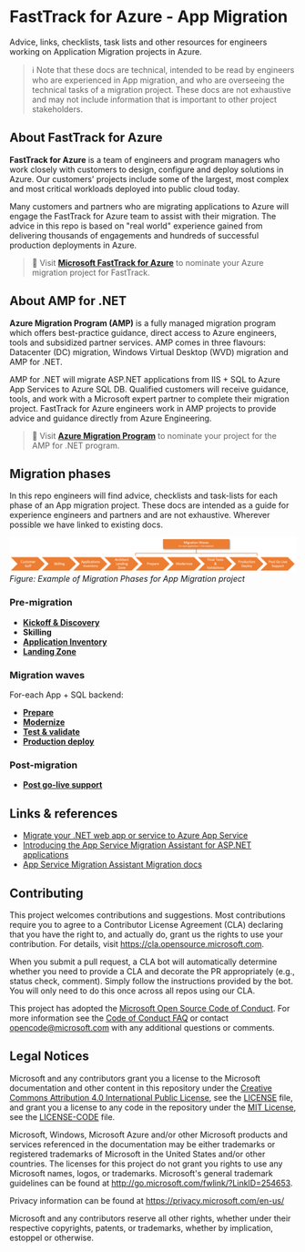 # FastTrack for Azure - App Migration

Advice, links, checklists, task lists and other resources for engineers working on Application Migration projects in Azure.

> ℹ Note that these docs are technical, intended to be read by engineers who are experienced in App migration, and who are overseeing the technical tasks of a migration project. These docs are not exhaustive and may not include information that is important to other project stakeholders.

## About FastTrack for Azure

**FastTrack for Azure** is a team of engineers and program managers who work closely with customers to design, configure and deploy solutions in Azure. Our customers' projects include some of the largest, most complex and most critical workloads deployed into public cloud today. 

Many customers and partners who are migrating applications to Azure will engage the FastTrack for Azure team to assist with their migration. The advice in this repo is based on "real world" experience gained from delivering thousands of engagements and hundreds of successful production deployments in Azure.

> 📖 Visit **[Microsoft FastTrack for Azure]** to nominate your Azure migration project for FastTrack.

## About AMP for .NET

**Azure Migration Program (AMP)** is a fully managed migration program which offers best-practice guidance, direct access to Azure engineers, tools and subsidized partner services. AMP comes in three flavours: Datacenter (DC) migration, Windows Virtual Desktop (WVD) migration and AMP for .NET.

AMP for .NET will migrate ASP.NET applications from IIS + SQL to Azure App Services to Azure SQL DB. Qualified customers will receive guidance, tools, and work with a Microsoft expert partner to complete their migration project. FastTrack for Azure engineers work in AMP projects to provide advice and guidance directly from Azure Engineering.

> 📖 Visit **[Azure Migration Program]** to nominate your project for the AMP for .NET program.

## Migration phases

In this repo engineers will find advice, checklists and task-lists for each phase of an App migration project. These docs are intended as a guide for experience engineers and partners and are not exhaustive. Wherever possible we have linked to existing docs.

![Flowchart showing example of Migration Phases for an App Migration project](./docs/images/migration-phases.png)<br/>_Figure: Example of Migration Phases for App Migration project_

### Pre-migration

* **[Kickoff & Discovery]**
* **Skilling**
* **[Application Inventory]**
* **[Landing Zone]**

### Migration waves

For-each App + SQL backend:

* **[Prepare]**
* **[Modernize]**
* **[Test & validate]**
* **[Production deploy]**

### Post-migration

* **[Post go-live support]**

## Links & references

* [Migrate your .NET web app or service to Azure App Service]
* [Introducing the App Service Migration Assistant for ASP.NET applications]
* [App Service Migration Assistant Migration docs]

## Contributing

This project welcomes contributions and suggestions.  Most contributions require you to agree to a
Contributor License Agreement (CLA) declaring that you have the right to, and actually do, grant us
the rights to use your contribution. For details, visit https://cla.opensource.microsoft.com.

When you submit a pull request, a CLA bot will automatically determine whether you need to provide
a CLA and decorate the PR appropriately (e.g., status check, comment). Simply follow the instructions
provided by the bot. You will only need to do this once across all repos using our CLA.

This project has adopted the [Microsoft Open Source Code of Conduct](https://opensource.microsoft.com/codeofconduct/).
For more information see the [Code of Conduct FAQ](https://opensource.microsoft.com/codeofconduct/faq/) or
contact [opencode@microsoft.com](mailto:opencode@microsoft.com) with any additional questions or comments.

## Legal Notices

Microsoft and any contributors grant you a license to the Microsoft documentation and other content
in this repository under the [Creative Commons Attribution 4.0 International Public License](https://creativecommons.org/licenses/by/4.0/legalcode),
see the [LICENSE](LICENSE) file, and grant you a license to any code in the repository under the [MIT License](https://opensource.org/licenses/MIT), see the
[LICENSE-CODE](LICENSE-CODE) file.

Microsoft, Windows, Microsoft Azure and/or other Microsoft products and services referenced in the documentation
may be either trademarks or registered trademarks of Microsoft in the United States and/or other countries.
The licenses for this project do not grant you rights to use any Microsoft names, logos, or trademarks.
Microsoft's general trademark guidelines can be found at http://go.microsoft.com/fwlink/?LinkID=254653.

Privacy information can be found at https://privacy.microsoft.com/en-us/

Microsoft and any contributors reserve all other rights, whether under their respective copyrights, patents,
or trademarks, whether by implication, estoppel or otherwise.

<!-- LINKS -->
[Azure Migration Program]:https://azure.microsoft.com/en-us/migration/migration-program/
[Microsoft FastTrack for Azure]:https://azure.microsoft.com/en-us/programs/azure-fasttrack/
[Kickoff & Discovery]:./docs/discovery.md
[Application Inventory]:./docs/app-inventory.md
[Landing Zone]:./docs/landing-zone.md
[Prepare]:./docs/prepare.md
[Modernize]:./docs/modernize.md
[Test & validate]:./docs/testing-validation.md
[Production deploy]:./docs/prod-deploy.md
[Post go-live support]:./docs/support.md
[Migrate your .NET web app or service to Azure App Service]:https://docs.microsoft.com/en-us/dotnet/azure/migration/app-service
[App Service Migration Assistant Migration docs]:https://github.com/Azure/App-Service-Migration-Assistant/tree/master/MigrationDocs
[99.9%]:https://uptime.is/99.9
[Introducing the App Service Migration Assistant for ASP.NET applications]:https://azure.microsoft.com/en-us/blog/introducing-the-app-service-migration-assistant-for-asp-net-applications/
